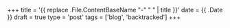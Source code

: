 +++
title = '{{ replace .File.ContentBaseName "-" " " | title }}'
date = {{ .Date }}
draft = true
type = 'post'
tags = ['blog', 'backtracked']
+++